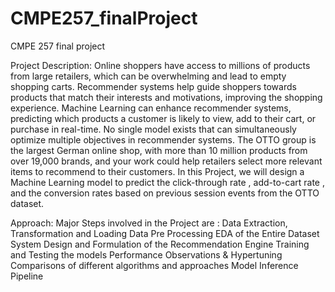 # CMPE257_finalProject
CMPE 257 final project

Project Description: 
Online shoppers have access to millions of products from large retailers, which can be overwhelming and lead to empty shopping carts. 
Recommender systems help guide shoppers towards products that match their interests and motivations, improving the shopping experience. 
Machine Learning can enhance recommender systems, predicting which products a customer is likely to view, add to their cart, or purchase in real-time. 
No single model exists that can simultaneously optimize multiple objectives in recommender systems. 
The OTTO group is the largest German online shop, with more than 10 million products from over 19,000 brands, and your work could help retailers select more relevant items to recommend to their customers.
In this Project, we will design a Machine Learning model to predict the  click-through rate , add-to-cart rate , and the conversion rates based on previous session events from the OTTO dataset.


Approach:
Major Steps involved in the Project are : 
Data Extraction, Transformation and Loading
Data Pre Processing
EDA of the Entire Dataset
System Design and Formulation of the Recommendation Engine
Training and Testing the models
Performance Observations & Hypertuning 
Comparisons of different algorithms and approaches
Model Inference Pipeline

